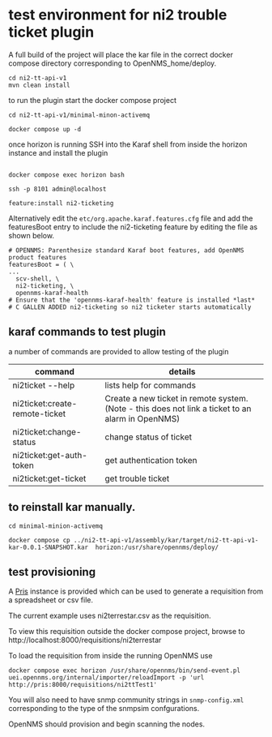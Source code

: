 # test environment for ni2 trouble ticket plugin

A full build of the project will place the kar file in the correct docker compose directory corresponding to OpenNMS_home/deploy.

```
cd ni2-tt-api-v1
mvn clean install
```
to run the plugin start the docker compose project

```
cd ni2-tt-api-v1/minimal-minon-activemq

docker compose up -d

```

once horizon is running SSH into the Karaf shell from inside the horizon instance and install the plugin

```

docker compose exec horizon bash

ssh -p 8101 admin@localhost

feature:install ni2-ticketing

```

Alternatively edit the `etc/org.apache.karaf.features.cfg` file and add the featuresBoot entry to include the ni2-ticketing feature by editing the file as shown below.

```
# OPENNMS: Parenthesize standard Karaf boot features, add OpenNMS product features
featuresBoot = ( \
...
  scv-shell, \
  ni2-ticketing, \
  opennms-karaf-health
# Ensure that the 'opennms-karaf-health' feature is installed *last*
# C GALLEN ADDED ni2-ticketing so ni2 ticketer starts automatically

```

## karaf commands to test plugin
a number of commands are provided to allow testing of the plugin

| command | details |
| -------- | ------- |
| ni2ticket --help | lists help for commands |
| ni2ticket:create-remote-ticket |Create a new ticket in remote system. (Note - this does not link a ticket to an alarm in OpenNMS) |
| ni2ticket:change-status  | change status of ticket |
| ni2ticket:get-auth-token | get authentication token |
| ni2ticket:get-ticket     | get trouble ticket |


## to reinstall kar manually. 

```
cd minimal-minion-activemq

docker compose cp ../ni2-tt-api-v1/assembly/kar/target/ni2-tt-api-v1-kar-0.0.1-SNAPSHOT.kar  horizon:/usr/share/opennms/deploy/

```

## test provisioning

A [Pris](https://docs.opennms.com/pris/2.1.0/index.html) instance is provided which can be used to generate a requisition from a spreadsheet or csv file.

The current example uses ni2terrestar.csv as the requisition.

To view this requisition outside the docker compose project, browse to http://localhost:8000/requisitions/ni2terrestar

To load the requisition from inside the running OpenNMS use

```
docker compose exec horizon /usr/share/opennms/bin/send-event.pl uei.opennms.org/internal/importer/reloadImport -p 'url http://pris:8000/requisitions/ni2ttTest1' 
```

You will also need to have snmp community strings in `snmp-config.xml`  corresponding to the type of the snmpsim confgurations.

OpenNMS should provision and begin scanning the nodes.
